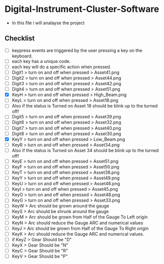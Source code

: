 # Digital-Instrument-Cluster-Software

* In this file i will analayse the project

## Checklist

* [ ] keypress events are triggered by the user pressing a key on the keyboard.
* [ ] each key has a unique code.
* [ ] each key will do a specific action when pressed.
* [ ] Digit1 > turn on and off when pressed > Asset41.png
* [ ] Digit2 > turn on and off when pressed > Asset44.png
* [ ] Digit3 > turn on and off when pressed > Asset42.png
* [ ] Digit4 > turn on and off when pressed > Asset51.png
* [x] KeyH > turn on and off when pressed > High_Beam.png
* [ ] KeyL > turn on and off when pressed > Asset18.png
* [ ] Also if the status is Turned on Asset 18 should be blink up to the turned off!
* [ ] Digit5 > turn on and off when pressed > Asset39.png
* [ ] Digit6 > turn on and off when pressed > Asset32.png
* [ ] Digit7 > turn on and off when pressed > Asset40.png
* [ ] Digit8 > turn on and off when pressed > Asset30.png
* [x] KeyY > turn on and off when pressed > Low_Beam.png
* [ ] KeyR > turn on and off when pressed > Asset34.png
* [ ] Also if the status is Turned on Asset 34 should be blink up to the turned off!
* [ ] KeyE > turn on and off when pressed > Asset51.png
* [ ] KeyF > turn on and off when pressed > Asset50.png
* [ ] KeyT > turn on and off when pressed > Asset38.png
* [ ] KeyY > turn on and off when pressed > Asset49.png
* [ ] KeyU > turn on and off when pressed > Asset46.png
* [ ] KeyI > turn on and off when pressed > Asset45.png
* [ ] KeyO > turn on and off when pressed > Asset48.png
* [ ] KeyG > turn on and off when pressed > Asset33.png
* [ ] KeyW > Arc should be grown around the gauge
* [ ] KeyS > Arc should be shrunk around the gauge
* [ ] KeyM > Arc should be grown from Half of the Gauge To Left origin
* [ ] KeyN > Arc should reduce the Gauge ARC and numerical values
* [ ] KeyJ > Arc should be grown from Half of the Gauge To Right origin
* [ ] KeyK > Arc should reduce the Gauge ARC and numerical values.
* [ ] if KeyZ > Gear Should be "D"
* [ ] KeyX > Gear Should be "N"
* [ ] KeyC > Gear Should be "R"
* [ ] KeyV > Gear Should be "P"
